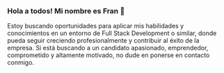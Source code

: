 ### Hola a todos! Mi nombre es Fran 👋

Estoy buscando oportunidades para aplicar mis habilidades y conocimientos en un entorno de
Full Stack Development o similar, donde pueda seguir creciendo profesionalmente y contribuir al
éxito de la empresa. Si está buscando a un candidato apasionado, emprendedor, comprometido
y altamente motivado, no dude en ponerse en contacto conmigo.
